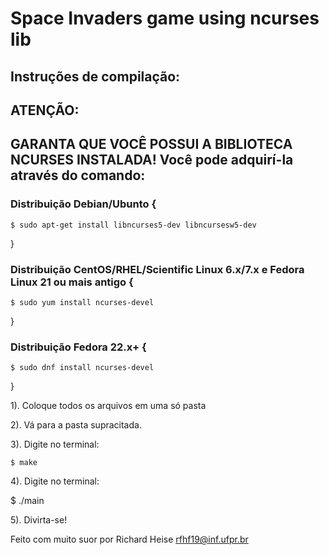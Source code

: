 
# Space Invaders game using ncurses lib

## Instruções de compilação:

## ATENÇÃO:

## GARANTA QUE VOCÊ POSSUI A BIBLIOTECA NCURSES INSTALADA! Você pode adquirí-la através do comando:

### Distribuição Debian/Ubunto {

`$ sudo apt-get install libncurses5-dev libncursesw5-dev`

}

### Distribuição CentOS/RHEL/Scientific Linux 6.x/7.x e Fedora Linux 21 ou mais antigo {

`$ sudo yum install ncurses-devel`

}

### Distribuição Fedora 22.x+ {

`$ sudo dnf install ncurses-devel`

}

1). Coloque todos os arquivos em uma só pasta


2). Vá para a pasta supracitada. 


3). Digite no terminal:

`$ make`

4). Digite no terminal:

$ ./main

5). Divirta-se!

Feito com muito suor por Richard Heise rfhf19@inf.ufpr.br
